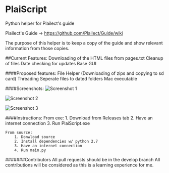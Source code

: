 # PlaiScript
Python helper for Plailect's guide

Plailect's Guide -> https://github.com/Plailect/Guide/wiki

The purpose of this helper is to keep a copy of the guide and show relevant information from those copies.

##Current Features:
    Downloading of the HTML files from pages.txt
    Cleanup of files
    Date checking for updates
    Base GUI

####Proposed features:
    File Helper (Downloading of zips and copying to sd card)
    Threading
    Seperate files to dated folders
    Mac executable

####Screenshots:
![Screenshot 1](http://i.imgur.com/u0AYO3G.png)

![Screenshot 2](http://i.imgur.com/jigVavP.png)

![Screenshot 3](http://i.imgur.com/5IDzh0O.png)

####Instructions:
    From exe:
        1. Download from Releases tab
        2. Have an internet connection
        3. Run PlaiScript.exe
    
    From source:
        1. Donwload source
        2. Install dependencies w/ python 2.7
        3. Have an internet connection
        4. Run main.py

#######Contributors
    All pull requests should be in the develop branch
    All contributions will be considered as this is a learning experience for me.
